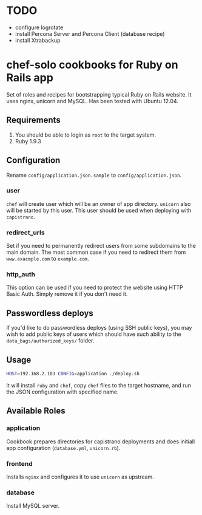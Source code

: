 # TODO

* configure logrotate
* install Percona Server and Percona Client (database recipe)
* install Xtrabackup

# chef-solo cookbooks for Ruby on Rails app

Set of roles and recipes for bootstrapping typical Ruby on Rails website. It uses nginx, unicorn and 
MySQL. Has been tested with Ubuntu 12.04.

## Requirements

1. You should be able to login as `root` to the target system.
2. Ruby 1.9.3

## Configuration

Rename ```config/application.json.sample``` to ```config/application.json```.

### user

```chef``` will create user which will be an owner of app directory. ```unicorn``` also will be started by this user. This user should be used when deploying with ```capistrano```.

### redirect_urls

Set if you need to permanently redirect users from some subdomains to the main domain. The most common case
if you need to redirect them from ```www.exacmple.com``` to ```example.com```.

### http_auth

This option can be used if you need to protect the website using HTTP Basic Auth. Simply remove it if you don't need it.

## Passwordless deploys

If you'd like to do passwordless deploys (using SSH public keys), you may wish to add public keys of users which should have such ability to the ```data_bags/authorized_keys/``` folder.

## Usage

```bash
HOST=192.168.2.103 CONFIG=application ./deploy.sh
```

It will install ```ruby``` and ```chef```, copy ```chef``` files to the target hostname, and run the JSON configuration with specified name.

## Available Roles

### application

Cookbook prepares directories for capistrano deployments and does initiall app configuration (```database.yml```, ```unicorn.rb```).

### frontend

Installs ```nginx``` and configures it to use ```unicorn``` as upstream.

### database

Install MySQL server.
